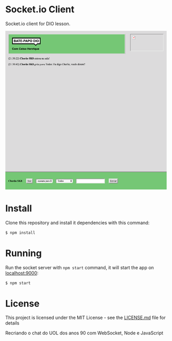 # Socket.io Client 
Socket.io client for DIO lesson.

![screenshot](screenshot.png?raw=true "screenshot")

# Install
Clone this repository and install it dependencies with this command:
```sh
$ npm install
```

# Running
Run the socket server with `npm start` command, it will start the app on [localhost:9000](http://localhost:9000):
```sh
$ npm start
```

# License
This project is licensed under the MIT License - see the [LICENSE.md](LICENSE.md) file for details

Recriando o chat do UOL dos anos 90 com WebSocket, Node e JavaScript